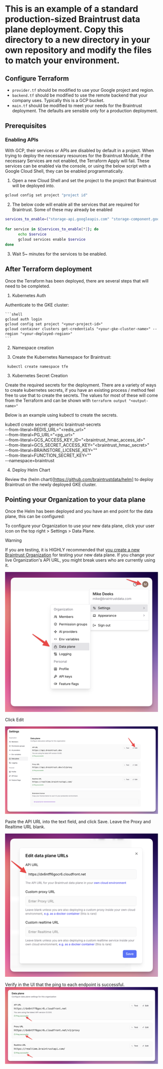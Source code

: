 # This is an example of a standard **production-sized** Braintrust data plane deployment. Copy this directory to a new directory in your own repository and modify the files to match your environment.

## Configure Terraform

* `provider.tf` should be modified to use your Google project and region.
* `backend.tf` should be modified to use the remote backend that your company uses. Typically this is a GCP bucket.
* `main.tf` should be modified to meet your needs for the Braintrust deployment. The defaults are sensible only for a production deployment.

## Prerequisites

### Enabling APIs

With GCP, their services or APIs are disabled by default in a project. When trying to deploy the necessary resources for the Braintrust Module, if the necessary Services are not enabled, the Terraform Apply will fail. These services can be enabled via the console, or using the below script with a Google Cloud Shell, they can be enabled programmatically.

1. Open a new Cloud Shell and set the project to the project that Braintrust will be deployed into.

```bash
gcloud config set project "project id"
```

2. The below code will enable all the services that are required for Braintrust. Some of these may already be enabled

```bash
services_to_enable=("storage-api.googleapis.com" "storage-component.googleapis.com" "storage.googleapis.com" "redis.googleapis.com" "secretmanager.googleapis.com" "servicenetworking.googleapis.com" "logging.googleapis.com" "monitoring.googleapis.com" "oslogin.googleapis.com" "dns.googleapis.com" "cloudresourcemanager.googleapis.com" "compute.googleapis.com" "cloudkms.googleapis.com" "autoscaling.googleapis.com" "iam.googleapis.com" "iamcredentials.googleapis.com" "vpcaccess.googleapis.com" "sts.googleapis.com" "container.googleapis.com" "sqladmin.googleapis.com" "artifactregistry.googleapis.com") 

for service in ${services_to_enable[*]}; do
      echo $service
      gcloud services enable $service
done
```

3. Wait 5~ minutes for the services to be enabled.


## After Terraform deployment

Once the Terraform has been deployed, there are several steps that will need to be completed.

1. Kubernetes Auth

Authenticate to the GKE cluster:

    ```shell
    gcloud auth login
    gcloud config set project "<your-project-id>"
    gcloud container clusters get-credentials "<your-gke-cluster-name>" --region "<your-deployed-region>"
    ```

2. Namespace creation

3. Create the Kubernetes Namespace for Braintrust:
  
  ```shell
   kubectl create namespace tfe
   ```

3. Kubernetes Secret Creation

Create the required secrets for the deployment. There are a variety of ways to create kubernetes secrets, if you have an existing process / method feel free to use that to create the secrets. The values for most of these will come from the Terraform and can be shown with `terraform output "<output-name>"`

Below is an example using kubectl to create the secrets.

 kubectl create secret generic braintrust-secrets \
   --from-literal=REDIS_URL="<redis_url>" \
   --from-literal=PG_URL="<pg_url>" \
   --from-literal=GCS_ACCESS_KEY_ID="<braintrust_hmac_access_id>" \
   --from-literal=GCS_SECRET_ACCESS_KEY="<braintrust_hmac_secret>" \
   --from-literal=BRAINSTORE_LICENSE_KEY="<your-brainstore-license-key>" \
   --from-literal=FUNCTION_SECRET_KEY="<randomly-generated-secret-string>" \
   --namespace=braintrust

4. Deploy Helm Chart

Review the (helm chart)[https://github.com/braintrustdata/helm] to deploy Braintrust on the newly deployed GKE cluster.

## Pointing your Organization to your data plane

Once the Helm has been deployed and you have an end point for the data plane, this can be configured:

To configure your Organization to use your new data plane, click your user icon on the top right > Settings > Data Plane.

> [!WARNING]
> If you are testing, it is HIGHLY recommended that [you create a new Braintrust Organization](https://www.braintrust.dev/app/setup) for testing your new data plane. If you change your live Organization's API URL, you might break users who are currently using it.

![Setting the API URL in Braintrust](../../assets/Braintrust-API-URL.png)

Click Edit

![Edit the API URL in Braintrust](../../assets/Braintrust-API-URL-Edit.png)

Paste the API URL into the text field, and click Save. Leave the Proxy and Realtime URL blank.

![Paste the API URL](../../assets/Braintrust-API-URL-set.png)

Verify in the UI that the ping to each endpoint is successful.
![Verify Successful Ping](../../assets/Braintrust-API-URL-verify.png)
